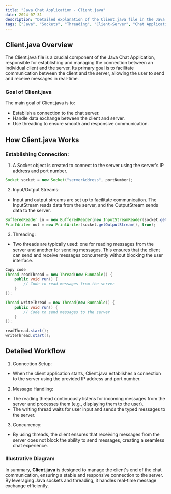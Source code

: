 ```yaml
---
title: "Java Chat Application - Client.java"
date: 2024-07-31
description: "Detailed explanation of the Client.java file in the Java Chat Application project."
tags: ["Java", "Sockets", "Threading", "Client-Server", "Chat Application"]
---
```

## Client.java Overview
The Client.java file is a crucial component of the Java Chat Application, responsible for establishing and managing the connection between an individual client and the server. Its primary goal is to facilitate communication between the client and the server, allowing the user to send and receive messages in real-time.

### Goal of Client.java
The main goal of Client.java is to:
- Establish a connection to the chat server.
- Handle data exchange between the client and server.
- Use threading to ensure smooth and responsive communication.
## How Client.java Works
### Establishing Connection:

1. A Socket object is created to connect to the server using the server's IP address and port number.
```java
Socket socket = new Socket("serverAddress", portNumber);
```
2. Input/Output Streams:

- Input and output streams are set up to facilitate communication. The InputStream reads data from the server, and the OutputStream sends data to the server.
```java
BufferedReader in = new BufferedReader(new InputStreamReader(socket.getInputStream()));
PrintWriter out = new PrintWriter(socket.getOutputStream(), true);
```

3. Threading:

- Two threads are typically used: one for reading messages from the server and another for sending messages. This ensures that the client can send and receive messages concurrently without blocking the user interface.
```java
Copy code
Thread readThread = new Thread(new Runnable() {
    public void run() {
        // Code to read messages from the server
    }
});

Thread writeThread = new Thread(new Runnable() {
    public void run() {
        // Code to send messages to the server
    }
});

readThread.start();
writeThread.start();
```
## Detailed Workflow
1. Connection Setup:

- When the client application starts, Client.java establishes a connection to the server using the provided IP address and port number.
2. Message Handling:

- The reading thread continuously listens for incoming messages from the server and processes them (e.g., displaying them to the user).
- The writing thread waits for user input and sends the typed messages to the server.
3. Concurrency:

- By using threads, the client ensures that receiving messages from the server does not block the ability to send messages, creating a seamless chat experience.
### Illustrative Diagram

In summary, **Client.java** is designed to manage the client's end of the chat communication, ensuring a stable and responsive connection to the server. By leveraging Java sockets and threading, it handles real-time message exchange efficiently.
